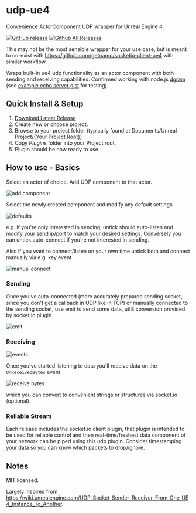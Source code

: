 # udp-ue4
Convenience ActorComponent UDP wrapper for Unreal Engine 4.

[![GitHub release](https://img.shields.io/github/release/getnamo/udp-ue4.svg)](https://github.com/getnamo/udp-ue4/releases)
[![Github All Releases](https://img.shields.io/github/downloads/getnamo/udp-ue4/total.svg)](https://github.com/getnamo/udp-ue4/releases)

This may not be the most sensible wrapper for your use case, but is meant to co-exist with https://github.com/getnamo/socketio-client-ue4 with similar workflow.

Wraps built-in ue4 udp functionality as an actor component with both sending and receiving capabilities. Confirmed working with node.js [dgram](https://nodejs.org/api/dgram.html) (see [example echo server gist](https://gist.github.com/getnamo/8117fdc64209af086ce0337310c52a51) for testing).

## Quick Install & Setup

 1. [Download Latest Release](https://github.com/getnamo/udp-ue4/releases)
 2. Create new or choose project.
 3. Browse to your project folder (typically found at Documents/Unreal Project/{Your Project Root})
 4. Copy *Plugins* folder into your Project root.
 5. Plugin should be now ready to use.
 
 ## How to use - Basics
 
 Select an actor of choice. Add UDP component to that actor.
 
 ![add component](https://i.imgur.com/EnCiU4K.png)
 
 Select the newly created component and modify any default settings
 
 ![defaults](https://i.imgur.com/nANqpPF.png)
 
 e.g. if you're only interested in sending, untick should auto-listen and modify your send ip/port to match your desired settings. Conversely you can untick auto-connect if you're not interested in sending.
 
 Also if you want to connect/listen on your own time untick both and connect manually via e.g. key event
 
 ![manual connect](https://i.imgur.com/HVrsO2p.png)
 
 ### Sending
 
 Once you've auto-connected (more accurately prepared sending socket, since you don't get a callback in UDP like in TCP) or manually connected to the sending socket, use emit to send some data, utf8 conversion provided by socket.io plugin.
 
 ![emit](https://i.imgur.com/3EIT8TL.png)
 
 ### Receiving
 
 ![events](https://i.imgur.com/IRE54zq.png)
 
 Once you've started listening to data you'll receive data on the ```OnReceivedBytes``` event
 
 ![receive bytes](https://i.imgur.com/YCEUCkW.png)
 
 which you can convert to convenient strings or structures via socket.io (optional).
 
 ### Reliable Stream
 
 Each release includes the socket.io client plugin, that plugin is intended to be used for reliable control and then real-time/freshest data component of your network can be piped using this udp plugin. Consider timestamping your data so you can know which packets to drop/ignore.


## Notes
MIT licensed.

Largely inspired from https://wiki.unrealengine.com/UDP_Socket_Sender_Receiver_From_One_UE4_Instance_To_Another.
